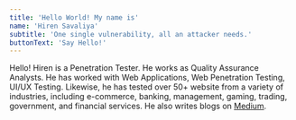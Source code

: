 ```yaml
---
title: 'Hello World! My name is'
name: 'Hiren Savaliya'
subtitle: 'One single vulnerability, all an attacker needs.'
buttonText: 'Say Hello!'
---
```


Hello! Hiren is a Penetration Tester. He works as Quality Assurance Analysts. He has worked with Web Applications, Web Penetration Testing, UI/UX Testing. Likewise, he has tested over 50+ website from a variety of industries, including e-commerce, banking, management, gaming, trading, government, and financial services. He also writes blogs on [Medium](https://medium.com/@imhiren).